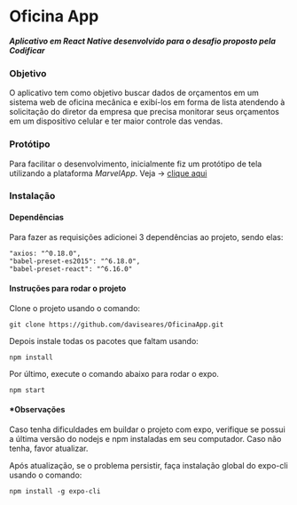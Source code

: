 # Oficina App
**_Aplicativo em React Native desenvolvido para o desafio proposto pela Codificar_**

### Objetivo 

O aplicativo tem como objetivo buscar dados de orçamentos em um sistema web de oficina mecânica e exibí-los em forma de lista atendendo à solicitação do diretor da empresa que precisa monitorar seus orçamentos em um dispositivo celular e ter maior controle das vendas.

### Protótipo

Para facilitar o desenvolvimento, inicialmente fiz um protótipo de tela utilizando a plataforma *MarvelApp*. Veja -> [clique aqui](https://marvelapp.com/8d40id1/screen/55670894)

### Instalação

#### Dependências

  Para fazer as requisições adicionei 3 dependências ao projeto, sendo elas:
  ```
  "axios: "^0.18.0",
  "babel-preset-es2015": "^6.18.0",
  "babel-preset-react": "^6.16.0"
  ```

#### Instruções para rodar o projeto

  Clone o projeto usando o comando:
  ```
  git clone https://github.com/daviseares/OficinaApp.git
  ```
  Depois instale todas os pacotes que faltam usando: 
   ```
  npm install
  ```
  Por último, execute o comando abaixo para rodar o expo.
   ```
  npm start
  ```
  
  #### *Observações
  
  Caso tenha dificuldades em buildar o projeto com expo, verifique se possui a última versão do nodejs e npm instaladas em seu computador. Caso não tenha, favor atualizar.
  
  Após atualização, se o problema persistir, faça instalação global do expo-cli usando o comando:
   ```
  npm install -g expo-cli
  ```
